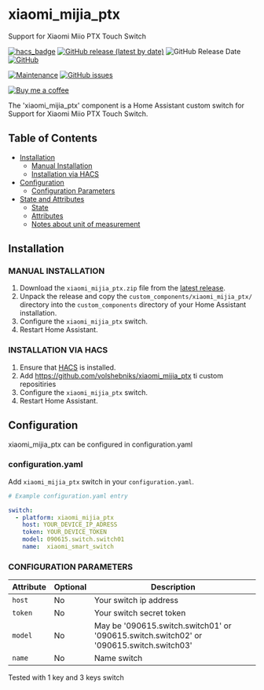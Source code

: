 # xiaomi_mijia_ptx
Support for Xiaomi Miio PTX Touch Switch

[![hacs_badge](https://img.shields.io/badge/HACS-Custom-orange.svg)](https://github.com/custom-components/hacs)
[![GitHub release (latest by date)](https://img.shields.io/github/v/release/volshebniks/xiaomi_mijia_ptx)](https://github.com/volshebniks/xiaomi_mijia_ptx/releases)
![GitHub Release Date](https://img.shields.io/github/release-date/volshebniks/xiaomi_mijia_ptx)
[![GitHub](https://img.shields.io/github/license/volshebniks/xiaomi_mijia_ptx)](LICENSE)

[![Maintenance](https://img.shields.io/badge/Maintained%3F-Yes-brightgreen.svg)](https://github.com/volshebniks/xiaomi_mijia_ptx/graphs/commit-activity)
[![GitHub issues](https://img.shields.io/github/issues/volshebniks/xiaomi_mijia_ptx)](https://github.com/volshebniks/xiaomi_mijia_ptx/issues)


[![Buy me a coffee](https://img.shields.io/static/v1.svg?label=Buy%20me%20a%20coffee&logo=buy%20me%20a%20coffee&logoColor=white&labelColor=ff69b4&message=donate&color=Black)](https://www.buymeacoffee.com/RlnBV9r)

The 'xiaomi_mijia_ptx' component is a Home Assistant custom switch for Support for Xiaomi Miio PTX Touch Switch.

## Table of Contents

* [Installation](#installation)
  * [Manual Installation](#manual-installation)
  * [Installation via HACS](#installation-via-hacs)
* [Configuration](#configuration)
  * [Configuration Parameters](#configuration-parameters)
* [State and Attributes](#state-and-attributes)
  * [State](#state)
  * [Attributes](#attributes)
  * [Notes about unit of measurement](#notes-about-unit-of-measurement)

## Installation

### MANUAL INSTALLATION

1. Download the `xiaomi_mijia_ptx.zip` file from the
   [latest release](https://github.com/volshebniks/xiaomi_mijia_ptx/releases/latest).
2. Unpack the release and copy the `custom_components/xiaomi_mijia_ptx/` directory
   into the `custom_components` directory of your Home Assistant
   installation.
3. Configure the `xiaomi_mijia_ptx` switch.
4. Restart Home Assistant.

### INSTALLATION VIA HACS

1. Ensure that [HACS](https://custom-components.github.io/hacs/) is installed.
2. Add https://github.com/volshebniks/xiaomi_mijia_ptx ti custom repositiries
3. Configure the `xiaomi_mijia_ptx` switch.
4. Restart Home Assistant.

## Configuration

xiaomi_mijia_ptx  can be configured  in configuration.yaml


### configuration.yaml

Add `xiaomi_mijia_ptx` switch in your `configuration.yaml`.

```yaml
# Example configuration.yaml entry

switch:
  - platform: xiaomi_mijia_ptx
    host: YOUR_DEVICE_IP_ADRESS
    token: YOUR_DEVICE_TOKEN
    model: 090615.switch.switch01
    name:  xiaomi_smart_switch
```

### CONFIGURATION PARAMETERS

|Attribute |Optional|Description
|:----------|----------|------------
| `host` | No | Your switch ip address
|`token` | No | Your switch secret token
| `model` | No | May be '090615.switch.switch01' or '090615.switch.switch02' or '090615.switch.switch03'
| `name` | No | Name switch


Tested with 1 key and 3 keys switch

